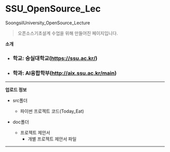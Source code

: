 # SSU_OpenSource_Lec
SoongsilUniversity_OpenSource_Lecture


>오픈소스기초설계 수업을 위해 만들어진 페이지입니다.

__소개__
* ### 학교: 숭실대학교(https://ssu.ac.kr/)
* ### 학과: AI융합학부(http://aix.ssu.ac.kr/main)
<hr/>

__업로드 정보__
* src폴더
  + 파이썬 프로젝트 코드(Today_Eat)

* doc폴더
  + 프로젝트 제안서
    - 개별 프로젝트 제안서 파일
<hr/>
